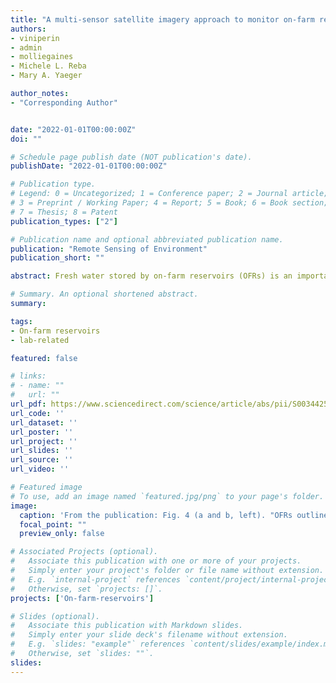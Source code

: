 ```yaml
---
title: "A multi-sensor satellite imagery approach to monitor on-farm reservoirs"
authors:
- viniperin
- admin
- molliegaines
- Michele L. Reba
- Mary A. Yaeger

author_notes:
- "Corresponding Author"


date: "2022-01-01T00:00:00Z"
doi: ""

# Schedule page publish date (NOT publication's date).
publishDate: "2022-01-01T00:00:00Z"

# Publication type.
# Legend: 0 = Uncategorized; 1 = Conference paper; 2 = Journal article;
# 3 = Preprint / Working Paper; 4 = Report; 5 = Book; 6 = Book section;
# 7 = Thesis; 8 = Patent
publication_types: ["2"]

# Publication name and optional abbreviated publication name.
publication: "Remote Sensing of Environment"
publication_short: ""

abstract: Fresh water stored by on-farm reservoirs (OFRs) is an important component of surface hydrology and is critical for meeting global irrigation needs. Farmers use OFRs to store water during the wet season and for crop irrigation during the dry season, yet their seasonal and inter-annual variability and downstream impacts are not quantified. Therefore, OFRs’ sub-weekly surface area changes are critical to understanding their dynamics and mitigating their downstream impacts. However, prior to the recent increase in satellite imagery availability and improve- ment in sensors’ spatial resolution, monitoring the OFRs’ sub-weekly surface area changes across space and time was challenging because OFRs occur in high numbers (i.e. hundreds) and are small water bodies (< 50 ha). We propose a novel multi-sensor approach to monitor OFRs surface areas, developed based on 736 OFRs in eastern Arkansas, USA, which leverages the use of PlanetScope (PS), RapidEye (RE), Sentinel 2 (S2), and Sentinel 1 (S1). First, we estimate the uncertainties in surface area for each sensor by comparing the surface area estimates to a validation dataset, and by comparing RE, S2 and S1 to PS—the sensor with the highest spatial resolution (i.e. 3.125 m). Second, we use the uncertainties of each sensor with a data assimilation algorithm based on the Kalman filter to obtain sub-weekly surface area time series for all OFRs. Our results show the lowest uncertainties for PS, followed by RE, S2 and S1. These uncertainties varied according to the OFRs’ size and shape complexities. The surface area estimates derived from the Kalman filter including only the optical sensors resulted in high agreement (r2 > 0.95) and small uncertainties (4–8%) when compared to the validation dataset. We found higher uncertainties (5–14%) when adding S1 to the Kalman filter—this is related to the higher uncertainties found for S1 (~20%). The algorithm can assimilate optical and radar satellite data to increase the OFRs’ surface area time series cadence allowing us to investigate sub-weekly surface area changes. The algorithm is not sensor-specific, and it accounts for the uncertainties in both the sensors observations and the resulting surface areas, which are key advantages when compared to other algorithms used to combine satellite data. By improving the surface area observations cadence and providing the surface area uncertainties, the approach presented in this study has the potential to enhance water conservation plans by allowing better assessment and management of the OFRs.

# Summary. An optional shortened abstract.
summary: 

tags:
- On-farm reservoirs
- lab-related

featured: false

# links:
# - name: ""
#   url: ""
url_pdf: https://www.sciencedirect.com/science/article/abs/pii/S0034425721005162
url_code: ''
url_dataset: ''
url_poster: ''
url_project: ''
url_slides: ''
url_source: ''
url_video: ''

# Featured image
# To use, add an image named `featured.jpg/png` to your page's folder. 
image:
  caption: 'From the publication: Fig. 4 (a and b, left). "OFRs outlines (pink lines) overlaid on high-resolution Google maps satellite imagery." and Fig. 12 (a and b, right). "Sub-weekly surface area time series obtained from the Kalman filter for the study case OFRs...Gray shaded area represents +/− one and two standard deviations. The r2 and MAPE values were derived from the Kalman filter comparisons with the independent [PlanetScope] subset.'
  focal_point: ""
  preview_only: false

# Associated Projects (optional).
#   Associate this publication with one or more of your projects.
#   Simply enter your project's folder or file name without extension.
#   E.g. `internal-project` references `content/project/internal-project/index.md`.
#   Otherwise, set `projects: []`.
projects: ['On-farm-reservoirs']

# Slides (optional).
#   Associate this publication with Markdown slides.
#   Simply enter your slide deck's filename without extension.
#   E.g. `slides: "example"` references `content/slides/example/index.md`.
#   Otherwise, set `slides: ""`.
slides:
---
```



